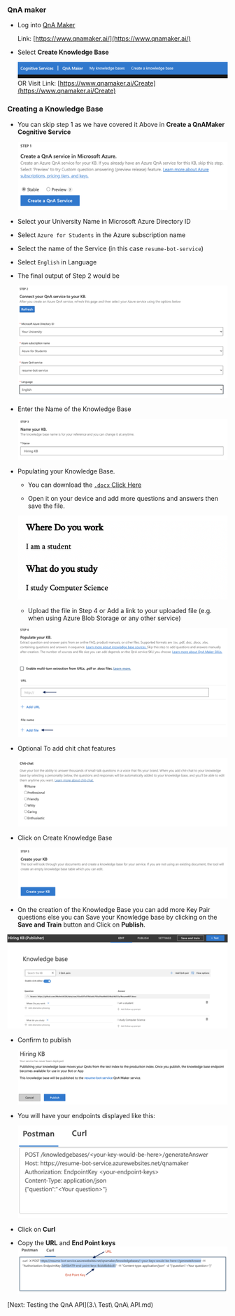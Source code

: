 ### QnA maker
   - Log into [QnA Maker](https://www.qnamaker.ai/)

     Link: [https://www.qnamaker.ai/](https://www.qnamaker.ai/)

   - Select **Create Knowledge Base**

     ![](readme_images/create_kb.png)
    OR
     Visit Link: [https://www.qnamaker.ai/Create](https://www.qnamaker.ai/Create)


### Creating a Knowledge Base
  
   - You can skip step 1 as we have covered it Above in **Create a QnAMaker Cognitive Service**

     ![](readme_images/step1_skip.png)

   - Select your University Name in Microsoft Azure Directory ID

   - Select `Azure for Students` in the Azure subscription name

   - Select the name of the Service (in this case `resume-bot-service`)

   - Select `English` in Language
   
   - The final output of Step 2 would be 
    
     ![](readme_images/step2_kb.png)

   - Enter the Name of the Knowledge Base
    
     ![](readme_images/kb_name.png)

   - Populating your Knowledge Base.
        - You can download the [`.docx` Click Here](resume_qna.docx)

        - Open it on your device and add more questions and answers then save the file.
        
        ![](readme_images/add_question_answers.png)

        - Upload the file in Step 4 or Add a link to your uploaded file (e.g. when using Azure Blob Storage or any other service)
        
        ![](readme_images/add_file.png)

   - Optional To add chit chat features
    
        ![](readme_images/extra-chit-chat.png)

   - Click on Create Knowledge Base
    
     ![](readme_images/create_kb_final.png)
  
  - On the creation of the Knowledge Base you can add more Key Pair questions else you can Save your Knowledge base by clicking on the **Save and Train** button and Click on **Publish**.
   
   ![](readme_images/after_kb.png)

  - Confirm to publish
   
    ![](readme_images/before_publish.png)

  - You will have your endpoints displayed like this:
    
    ![](readme_images/keys_kb.png)
  
  - Click on **Curl**
  - Copy the **URL** and **End Point keys**
    ![](readme_images/kb_key_copy.png)

[Next: Testing the QnA API](3.\ Test\ QnA\ API.md)